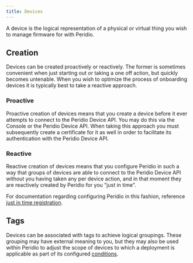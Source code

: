```yaml
---
title: Devices
---
```


A device is the logical representation of a physical or virtual thing you wish to manage firmware for with Peridio.

<head>
  <title>Ref | Devices</title>
</head>

## Creation

Devices can be created proactively or reactively. The former is sometimes convenient when just starting out or taking a one off action, but quickly becomes untenable. When you wish to optimize the process of onboarding devices it is typically best to take a reactive approach.

### Proactive

Proactive creation of devices means that you create a device before it ever attempts to connect to the Peridio Device API. You may do this via the Console or the Peridio Device API. When taking this approach you must subsequently create a certificate for it as well in order to facilitate its authentication with the Peridio Device API.

### Reactive

Reactive creation of devices means that you configure Peridio in such a way that groups of devices are able to connect to the Peridio Device API without you having taken any per device action, and in that moment they are reactively created by Peridio for you "just in time".

For documentation regarding configuring Peridio in this fashion, reference [just in time registration](just-in-time-registration).

## Tags

Devices can be associated with tags to achieve logical groupings. These grouping may have external
meaning to you, but they may also be used within Peridio to adjust the scope of devices to which a
deployment is applicable as part of its configured [conditions](deployments#tags).

